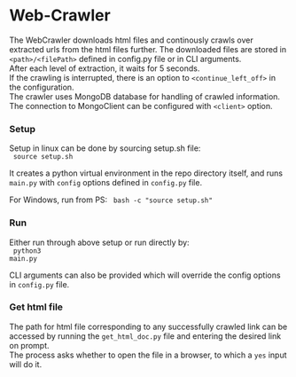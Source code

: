 # Web-Crawler

<info>
The WebCrawler downloads html files and continously crawls over extracted urls from the html files further. The downloaded files are stored in <code>&lt;path&gt;/&lt;filePath&gt;</code> defined in config.py file or in CLI arguments.<br>
After each level of extraction, it waits for 5 seconds.<br>
If the crawling is interrupted, there is an option to <code>&lt;continue_left_off&gt;</code> in the configuration.<br>
The crawler uses MongoDB database for handling of crawled information. The connection to MongoClient can be configured with <code>&lt;client&gt;</code> option.<br>
</info>

### Setup
Setup in linux can be done by sourcing setup.sh file:<br>
<code lang="bash">
source setup.sh
</code>
<br>
<p>It creates a python virtual environment in the repo directory itself, and runs <code>main.py</code> with <code>config</code> options defined in <code>config.py</code> file.</p>

For Windows, run from PS:
<code>
bash -c "source setup.sh"
</code>

### Run
Either run through above setup or run directly by:<br>
<code>
python3 main.py
</code>
<br>
<p>CLI arguments can also be provided which will override the config options in <code>config.py</code> file.</p>

### Get html file
The path for html file corresponding to any successfully crawled link can be accessed by running the <code>get_html_doc.py</code> file and entering the desired link on prompt.<br>
The process asks whether to open the file in a browser, to which a ```yes``` input will do it.
